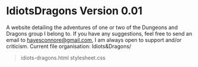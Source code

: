 # IdiotsDragons Version 0.01
A website detailing the adventures of one or two of the Dungeons and Dragons group I belong to.
If you have any suggestions, feel free to send an email to hayesconnore@gmail.com,
I am always open to support and/or criticism.
Current file organisation:
Idiots&Dragons/
  >idiots-dragons.html
  >stylesheet.css
  
